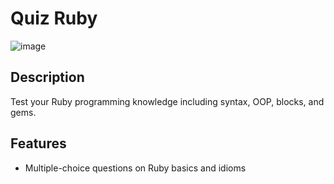 # Quiz Ruby
![image](https://github.com/user-attachments/assets/6544915e-06f6-47bd-a8c2-c90f13facf99)

## Description
Test your Ruby programming knowledge including syntax, OOP, blocks, and gems.

## Features
- Multiple-choice questions on Ruby basics and idioms
